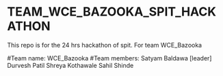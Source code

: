 # TEAM_WCE_BAZOOKA_SPIT_HACKATHON
This repo is for the 24 hrs hackathon of spit. For team WCE_Bazooka

#Team name: WCE_Bazooka
#Team members:
Satyam Baldawa [leader]
Durvesh Patil
Shreya Kothawale
Sahil Shinde
